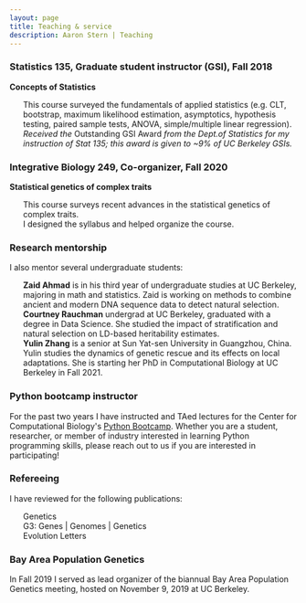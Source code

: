 ```yaml
---
layout: page
title: Teaching & service 
description: Aaron Stern | Teaching 
---
```

### Statistics 135, Graduate student instructor (GSI), Fall 2018
**Concepts of Statistics**
<ul style="list-style-type:none;">
<li> This course surveyed the fundamentals of applied statistics (e.g. CLT, bootstrap, maximum likelihood estimation, asymptotics, hypothesis testing, paired sample tests, ANOVA, simple/multiple linear regression).</li>
<li> </li>
<li> <i>Received the</i> Outstanding GSI Award <i>from the Dept.of Statistics for my instruction of Stat 135; this award is given to ~9% of UC Berkeley GSIs.</i></li>
</ul> 

### Integrative Biology 249, Co-organizer, Fall 2020
**Statistical genetics of complex traits**
<ul style="list-style-type:none;">
<li> This course surveys recent advances in the statistical genetics of complex traits.</li>
<li> I designed the syllabus and helped organize the course.</li>
</ul>

### Research mentorship 
I also mentor several undergraduate students:

<ul style="list-style-type:none;">

<li><b>Zaid Ahmad</b> is in his third year of undergraduate studies at UC Berkeley, majoring in math and statistics. Zaid is working on methods to combine ancient and modern DNA sequence data to detect natural selection.</li>

<li><b>Courtney Rauchman</b> undergrad at UC Berkeley, graduated with a degree in Data Science. She studied the impact of stratification and natural selection on LD-based heritability estimates.</li> 

<li><b>Yulin Zhang</b> is a senior at Sun Yat-sen University in Guangzhou, China. Yulin studies the dynamics of genetic rescue and its effects on local adaptations. She is starting her PhD in Computational Biology at UC Berkeley in Fall 2021.</li>

</ul>
 
### Python bootcamp instructor

For the past two years I have instructed and TAed lectures for the Center for Computational Biology's <a href="https://ccb.berkeley.edu/outreach/workshops-bootcamps/">Python Bootcamp</a>. Whether you are a student, researcher, or member of industry interested in learning Python programming skills, please reach out to us if you are interested in participating!

### Refereeing

I have reviewed for the following publications:
<ul style="list-style-type:none;">

<li> Genetics </li>
<li> G3: Genes | Genomes | Genetics </li>
<li> Evolution Letters </li>

</ul>

### Bay Area Population Genetics

In Fall 2019 I served as lead organizer of the biannual Bay Area Population Genetics meeting, hosted on November 9, 2019 at UC Berkeley.

<!-- Note: this is how to write a comment in HTML. Everything in here won't show up on your webpage.-->

<!--
To increase the size of the title, use fewer # in front of the paper title.
To decrease the size of the title, use more #. 
To remove the italics, remove the * before and after the description
To remove the underline from the title, remove the <u> tags (<u> and </u>)
-->
